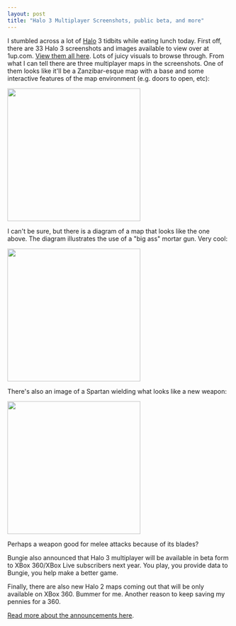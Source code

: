 ```yaml
---
layout: post
title: "Halo 3 Multiplayer Screenshots, public beta, and more"
---
```


<p>I stumbled across a lot of <a title="Halo" href="http://www.bungie.net" target="_blank">Halo</a> 3 tidbits while eating lunch today. First off, there are 33 Halo 3 screenshots and images available to view over at 1up.com. <a href="http://www.1up.com/do/media?cId=3144308&amp;mt=0" target="_blank">View them all here</a>. Lots of juicy visuals to browse through. From what I can tell there are three multiplayer maps in the screenshots. One of them looks like it'll be a Zanzibar-esque map with a base and some interactive features of the map environment (e.g. doors to open, etc):</p>
<p><a href="http://media.1up.com/media?id=3090594&amp;type=lg" target="_blank"><img src="http://media.1up.com/media?id=3090594&amp;type=lg" width="300" /></a></p>
<p>I can't be sure, but there is a diagram of a map that looks like the one above. The diagram illustrates the use of a "big ass" mortar gun. Very cool:</p>
<p><a href="http://media.1up.com/media?id=3081250&amp;type=lg" target="_blank"><img src="http://media.1up.com/media?id=3081250&amp;type=lg" width="300" /></a></p>
<p>There's also an image of a Spartan wielding what looks like a new weapon:</p>
<p><a href="http://media.1up.com/media?id=3081251&amp;type=lg" target="_blank"><img src="http://media.1up.com/media?id=3081251&amp;type=lg" width="300" /></a></p>
<p>Perhaps a weapon good for melee attacks because of its blades?</p>
<p>Bungie also announced that Halo 3 multiplayer will be available in beta form to XBox 360/XBox Live subscribers next year. You play, you provide data to Bungie, you help make a better game. </p>
<p>Finally, there are also new Halo 2 maps coming out that will be only available on XBox 360. Bummer for me. Another reason to keep saving my pennies for a 360.</p>
<p><a href="http://www.bungie.net/News/TopStory.aspx?cid=9182" target="_blank">Read more about the announcements here</a>.</p>
 
